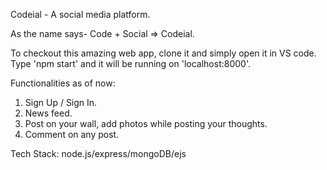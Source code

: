 Codeial - A social media platform.

As the name says- Code + Social => Codeial.

To checkout this amazing web app, clone it and simply open it in VS code.
Type 'npm start' and it will be running on 'localhost:8000'.

Functionalities as of now:

1. Sign Up / Sign In.
2. News feed.
3. Post on your wall, add photos while posting your thoughts.
4. Comment on any post.

Tech Stack: node.js/express/mongoDB/ejs
